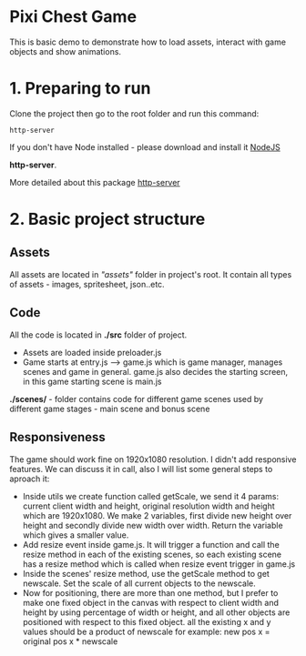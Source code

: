 # Pixi Chest Game

This is basic demo to demonstrate how to load assets, interact with game objects and show animations.

# 1. Preparing to run

Clone the project then go to the root folder and run this command:

    http-server

If you don't have Node installed - please download and install it [NodeJS](https://nodejs.org/)

**http-server**.

More detailed about this package [http-server](https://www.npmjs.com/package/http-server)

# 2. Basic project structure

## Assets

All assets are located in _"assets"_ folder in project's root. It contain all types of assets - images, spritesheet, json..etc.

## Code

All the code is located in **./src** folder of project.

-   Assets are loaded inside preloader.js
-   Game starts at entry.js --> game.js which is game manager, manages scenes and game in general. game.js also decides the starting screen, in this game starting scene is main.js

**./scenes/** - folder contains code for different game scenes used by different game stages - main scene and bonus scene

## Responsiveness

The game should work fine on 1920x1080 resolution. I didn't add responsive features. We can discuss it in call, also I will list some general steps to aproach it:

-   Inside utils we create function called getScale, we send it 4 params: current client width and height, original resolution width and height which are 1920x1080. We make 2 variables, first divide new height over height and secondly divide new width over width. Return the variable which gives a smaller value.
-   Add resize event inside game.js. It will trigger a function and call the resize method in each of the existing scenes, so each existing scene has a resize method which is called when resize event trigger in game.js
-   Inside the scenes' resize method, use the getScale method to get newscale. Set the scale of all current objects to the newscale.
-   Now for positioning, there are more than one method, but I prefer to make one fixed object in the canvas with respect to client width and height by using percentage of width or height, and all other objects are positioned with respect to this fixed object. all the existing x and y values should be a product of newscale for example: new pos x = original pos x * newscale
